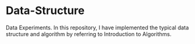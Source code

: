 # Data-Structure
Data Experiments.
In this repository, I have implemented the typical data structure and algorithm by referring to Introduction to Algorithms.

